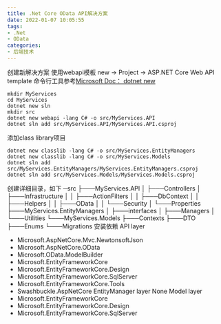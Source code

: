 ```yaml
---
title: .Net Core OData API解决方案
date: 2022-01-07 10:05:55
tags:
- .Net
- OData
categories: 
- 后端技术
---
```

创建新解决方案 使用webapi模板 new -> Project -> ASP.NET Core Web API template
命令行工具参考[Microsoft Doc： dotnet new](https://docs.microsoft.com/zh-cn/dotnet/core/tools/dotnet-new)
```
mkdir MyServices
cd MyServices
dotnet new sln
mkdir src
dotnet new webapi -lang C# -o src/MyServices.API
dotnet sln add src/MyServices.API/MyServices.API.csproj
```
添加class library项目
```
dotnet new classlib -lang C# -o src/MyServices.EntityManagers
dotnet new classlib -lang C# -o src/MyServices.Models
dotnet sln add src/MyServices.EntityManagers/MyServices.EntityManagers.csproj
dotnet sln add src/MyServices.Models/MyServices.Models.csproj
```
创建详细目录，如下
─src
    ├───MyServices.API
    │   ├───Controllers
    │   ├───Infrastructure
    │   │   ├───ActionFilters
    │   │   ├───DbContext
    │   │   ├───Helpers
    │   │   ├───OData
    │   │   └───Security
    │   └───Properties
    ├───MyServices.EntityManagers
    │   ├───interfaces
    │   ├───Managers
    │   └───Utilities
    └───MyServices.Models
        ├───Contexts
        ├───DTO
        ├───Enums
        └───Migrations
安装依赖
API layer
+ Microsoft.AspNetCore.Mvc.NewtonsoftJson
+ Microsoft.AspNetCore.OData
+ Microsoft.OData.ModelBuilder
+ Microsoft.EntityFrameworkCore
+ Microsoft.EntityFrameworkCore.Design
+ Microsoft.EntityFrameworkCore.SqlServer
+ Microsoft.EntityFrameworkCore.Tools
+ Swashbuckle.AspNetCore
EntityManager layer
None
Model layer
+ Microsoft.EntityFrameworkCore
+ Microsoft.EntityFrameworkCore.Design
+ Microsoft.EntityFrameworkCore.SqlServer